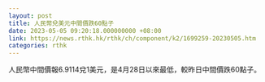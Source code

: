 ```yaml
---
layout: post
title: 人民幣兌美元中間價跌60點子
date: 2023-05-05 09:20:18.000000000 +08:00
link: https://news.rthk.hk/rthk/ch/component/k2/1699259-20230505.htm
categories: rthk
---
```


人民幣中間價報6.9114兌1美元，是4月28日以來最低，較昨日中間價跌60點子。
